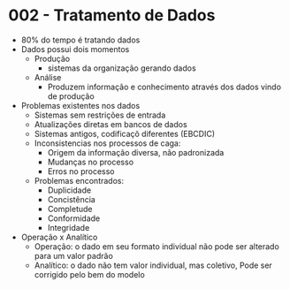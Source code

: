 # 002 - Tratamento de Dados

- 80% do tempo é tratando dados
- Dados possui dois momentos
  - Produção
    - sistemas da organização gerando dados
  - Análise
    - Produzem informação e conhecimento através dos dados vindo de produção
- Problemas existentes nos dados
  - Sistemas sem restrições de entrada
  - Atualizações diretas em bancos de dados
  - Sistemas antigos, codificaçõ diferentes (EBCDIC)
  - Inconsistencias nos processos de caga:
    - Origem da informação diversa, não padronizada
    - Mudanças no processo
    - Erros no processo
  - Problemas encontrados:
    - Duplicidade
    - Concistência
    - Completude
    - Conformidade
    - Integridade
- Operação x Analítico
  - Operação: o dado em seu formato individual não pode ser alterado para um valor padrão
  - Analítico: o dado não tem valor individual, mas coletivo, Pode ser corrigido pelo bem do modelo